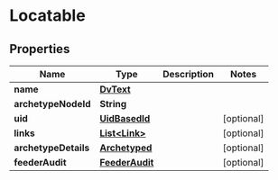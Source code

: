 

# Locatable


## Properties

| Name | Type | Description | Notes |
|------------ | ------------- | ------------- | -------------|
|**name** | [**DvText**](DvText.md) |  |  |
|**archetypeNodeId** | **String** |  |  |
|**uid** | [**UidBasedId**](UidBasedId.md) |  |  [optional] |
|**links** | [**List&lt;Link&gt;**](Link.md) |  |  [optional] |
|**archetypeDetails** | [**Archetyped**](Archetyped.md) |  |  [optional] |
|**feederAudit** | [**FeederAudit**](FeederAudit.md) |  |  [optional] |



